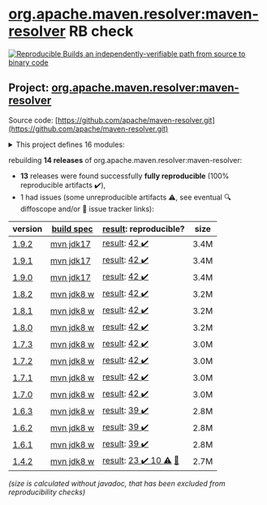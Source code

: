 [org.apache.maven.resolver:maven-resolver](https://search.maven.org/artifact/org.apache.maven.resolver/maven-resolver/) RB check
=======

[![Reproducible Builds](https://reproducible-builds.org/images/logos/rb.svg) an independently-verifiable path from source to binary code](https://reproducible-builds.org/)

## Project: [org.apache.maven.resolver:maven-resolver](https://search.maven.org/artifact/org.apache.maven.resolver/maven-resolver/)

Source code: [https://github.com/apache/maven-resolver.git](https://github.com/apache/maven-resolver.git)

<details><summary>This project defines 16 modules:</summary>

* [org.apache.maven.resolver:maven-resolver](https://search.maven.org/artifact/org.apache.maven.resolver/maven-resolver/)
* [org.apache.maven.resolver:maven-resolver-api](https://search.maven.org/artifact/org.apache.maven.resolver/maven-resolver-api/)
* [org.apache.maven.resolver:maven-resolver-connector-basic](https://search.maven.org/artifact/org.apache.maven.resolver/maven-resolver-connector-basic/)
* [org.apache.maven.resolver:maven-resolver-impl](https://search.maven.org/artifact/org.apache.maven.resolver/maven-resolver-impl/)
* [org.apache.maven.resolver:maven-resolver-named-locks](https://search.maven.org/artifact/org.apache.maven.resolver/maven-resolver-named-locks/)
* [org.apache.maven.resolver:maven-resolver-named-locks-hazelcast](https://search.maven.org/artifact/org.apache.maven.resolver/maven-resolver-named-locks-hazelcast/)
* [org.apache.maven.resolver:maven-resolver-named-locks-redisson](https://search.maven.org/artifact/org.apache.maven.resolver/maven-resolver-named-locks-redisson/)
* [org.apache.maven.resolver:maven-resolver-spi](https://search.maven.org/artifact/org.apache.maven.resolver/maven-resolver-spi/)
* [org.apache.maven.resolver:maven-resolver-synccontext-global](https://search.maven.org/artifact/org.apache.maven.resolver/maven-resolver-synccontext-global/)
* [org.apache.maven.resolver:maven-resolver-synccontext-redisson](https://search.maven.org/artifact/org.apache.maven.resolver/maven-resolver-synccontext-redisson/)
* [org.apache.maven.resolver:maven-resolver-test-util](https://search.maven.org/artifact/org.apache.maven.resolver/maven-resolver-test-util/)
* [org.apache.maven.resolver:maven-resolver-transport-classpath](https://search.maven.org/artifact/org.apache.maven.resolver/maven-resolver-transport-classpath/)
* [org.apache.maven.resolver:maven-resolver-transport-file](https://search.maven.org/artifact/org.apache.maven.resolver/maven-resolver-transport-file/)
* [org.apache.maven.resolver:maven-resolver-transport-http](https://search.maven.org/artifact/org.apache.maven.resolver/maven-resolver-transport-http/)
* [org.apache.maven.resolver:maven-resolver-transport-wagon](https://search.maven.org/artifact/org.apache.maven.resolver/maven-resolver-transport-wagon/)
* [org.apache.maven.resolver:maven-resolver-util](https://search.maven.org/artifact/org.apache.maven.resolver/maven-resolver-util/)
</details>

rebuilding **14 releases** of org.apache.maven.resolver:maven-resolver:
- **13** releases were found successfully **fully reproducible** (100% reproducible artifacts :heavy_check_mark:),
- 1 had issues (some unreproducible artifacts :warning:, see eventual :mag: diffoscope and/or :memo: issue tracker links):

| version | [build spec](/BUILDSPEC.md) | [result](https://reproducible-builds.org/docs/jvm/): reproducible? | size |
| -- | --------- | ------ | -- |
| [1.9.2](https://search.maven.org/artifact/org.apache.maven.resolver/maven-resolver/1.9.2/pom) | [mvn jdk17](maven-resolver-1.9.2.buildspec) | [result](maven-resolver-1.9.2.buildinfo): [42 :heavy_check_mark: ](maven-resolver-1.9.2.buildcompare) | 3.4M |
| [1.9.1](https://search.maven.org/artifact/org.apache.maven.resolver/maven-resolver/1.9.1/pom) | [mvn jdk17](maven-resolver-1.9.1.buildspec) | [result](maven-resolver-1.9.1.buildinfo): [42 :heavy_check_mark: ](maven-resolver-1.9.1.buildcompare) | 3.4M |
| [1.9.0](https://search.maven.org/artifact/org.apache.maven.resolver/maven-resolver/1.9.0/pom) | [mvn jdk17](maven-resolver-1.9.0.buildspec) | [result](maven-resolver-1.9.0.buildinfo): [42 :heavy_check_mark: ](maven-resolver-1.9.0.buildcompare) | 3.4M |
| [1.8.2](https://search.maven.org/artifact/org.apache.maven.resolver/maven-resolver/1.8.2/pom) | [mvn jdk8 w](maven-resolver-1.8.2.buildspec) | [result](maven-resolver-1.8.2.buildinfo): [42 :heavy_check_mark: ](maven-resolver-1.8.2.buildcompare) | 3.2M |
| [1.8.1](https://search.maven.org/artifact/org.apache.maven.resolver/maven-resolver/1.8.1/pom) | [mvn jdk8 w](maven-resolver-1.8.1.buildspec) | [result](maven-resolver-1.8.1.buildinfo): [42 :heavy_check_mark: ](maven-resolver-1.8.1.buildcompare) | 3.2M |
| [1.8.0](https://search.maven.org/artifact/org.apache.maven.resolver/maven-resolver/1.8.0/pom) | [mvn jdk8 w](maven-resolver-1.8.0.buildspec) | [result](maven-resolver-1.8.0.buildinfo): [42 :heavy_check_mark: ](maven-resolver-1.8.0.buildcompare) | 3.2M |
| [1.7.3](https://search.maven.org/artifact/org.apache.maven.resolver/maven-resolver/1.7.3/pom) | [mvn jdk8 w](maven-resolver-1.7.3.buildspec) | [result](maven-resolver-1.7.3.buildinfo): [42 :heavy_check_mark: ](maven-resolver-1.7.3.buildcompare) | 3.0M |
| [1.7.2](https://search.maven.org/artifact/org.apache.maven.resolver/maven-resolver/1.7.2/pom) | [mvn jdk8 w](maven-resolver-1.7.2.buildspec) | [result](maven-resolver-1.7.2.buildinfo): [42 :heavy_check_mark: ](maven-resolver-1.7.2.buildcompare) | 3.0M |
| [1.7.1](https://search.maven.org/artifact/org.apache.maven.resolver/maven-resolver/1.7.1/pom) | [mvn jdk8 w](maven-resolver-1.7.1.buildspec) | [result](maven-resolver-1.7.1.buildinfo): [42 :heavy_check_mark: ](maven-resolver-1.7.1.buildcompare) | 3.0M |
| [1.7.0](https://search.maven.org/artifact/org.apache.maven.resolver/maven-resolver/1.7.0/pom) | [mvn jdk8 w](maven-resolver-1.7.0.buildspec) | [result](maven-resolver-1.7.0.buildinfo): [42 :heavy_check_mark: ](maven-resolver-1.7.0.buildcompare) | 3.0M |
| [1.6.3](https://search.maven.org/artifact/org.apache.maven.resolver/maven-resolver/1.6.3/pom) | [mvn jdk8 w](maven-resolver-1.6.3.buildspec) | [result](maven-resolver-synccontext-redisson-1.6.3.buildinfo): [39 :heavy_check_mark: ](maven-resolver-synccontext-redisson-1.6.3.buildcompare) | 2.8M |
| [1.6.2](https://search.maven.org/artifact/org.apache.maven.resolver/maven-resolver/1.6.2/pom) | [mvn jdk8 w](maven-resolver-1.6.2.buildspec) | [result](maven-resolver-synccontext-redisson-1.6.2.buildinfo): [39 :heavy_check_mark: ](maven-resolver-synccontext-redisson-1.6.2.buildcompare) | 2.8M |
| [1.6.1](https://search.maven.org/artifact/org.apache.maven.resolver/maven-resolver/1.6.1/pom) | [mvn jdk8 w](maven-resolver-1.6.1.buildspec) | [result](maven-resolver-synccontext-redisson-1.6.1.buildinfo): [39 :heavy_check_mark: ](maven-resolver-synccontext-redisson-1.6.1.buildcompare) | 2.8M |
| [1.4.2](https://search.maven.org/artifact/org.apache.maven.resolver/maven-resolver/1.4.2/pom) | [mvn jdk8 w](maven-resolver-1.4.2.buildspec) | [result](maven-resolver-transport-wagon-1.4.2.buildinfo): [23 :heavy_check_mark:  10 :warning:](maven-resolver-transport-wagon-1.4.2.buildcompare) [:memo:](https://issues.apache.org/jira/browse/MRESOLVER-137) | 2.7M |

<i>(size is calculated without javadoc, that has been excluded from reproducibility checks)</i>
